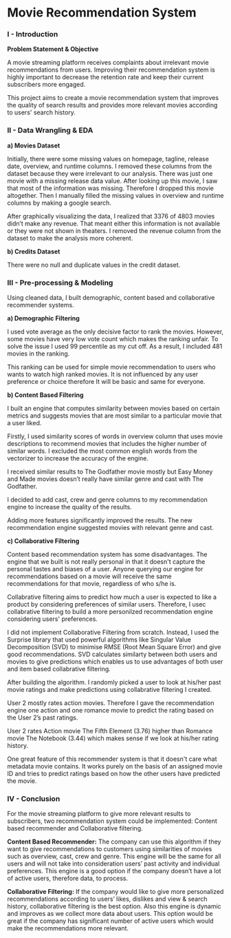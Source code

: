 # Movie Recommendation System

### I - Introduction

**Problem Statement & Objective**

A movie streaming platform receives complaints about irrelevant movie recommendations from users. Improving their recommendation system is highly important to decrease the retention rate and keep their current subscribers more engaged.

This project aims to create a movie recommendation system that improves the quality of search results and provides more relevant movies according to users' search history.









### II - Data Wrangling & EDA

**a) Movies Dataset**

Initially, there were some missing values on homepage, tagline, release date, overview, and runtime columns. I removed these columns from the dataset because they were irrelevant to our analysis. There was just one movie with a missing release data value. After looking up this movie, I saw that most of the information was missing. Therefore I dropped this movie altogether. Then I manually filled the missing values in overview and runtime columns by making a google search. 


After graphically visualizing the data, I realized that 3376 of 4803 movies didn’t make any revenue. That meant either this information is not available or they were not shown in theaters. I removed the revenue column from the dataset to make the analysis more coherent.

**b) Credits Dataset**

There were no null and duplicate values in the credit dataset. 



### III - Pre-processing & Modeling

Using cleaned data, I built demographic, content based and collaborative recommender systems. 

**a) Demographic Filtering**

I used vote average as the only decisive factor to rank the movies. However, some movies have very low vote count which makes the ranking unfair. To solve the issue I used 99 percentile as my cut off. As a result, I included 481 movies in the ranking. 


This ranking can be used for simple movie recommendation to users who wants to watch high ranked movies. It is not influenced by any user preference or choice therefore It will be basic and same for everyone.

**b) Content Based Filtering**

I built an engine that computes similarity between movies based on certain metrics and suggests movies that are most similar to a particular movie that a user liked. 

Firstly, I used similarity scores of words in overview column that uses movie descriptions to recommend movies that includes the higher number of similar words. I excluded the most common english words from the vectorizer to increase the accuracy of the engine. 


I received similar results to The Godfather movie mostly but Easy Money and Made movies doesn’t really have similar genre and cast with The Godfather.

I decided to add cast, crew and genre columns to my recommendation engine to increase the quality of the results. 



Adding more features significantly improved the results. The new recommendation engine suggested movies with relevant genre and cast.

**c) Collaborative Filtering**

Content based recommendation system has some disadvantages. The engine that we built is not really personal in that it doesn't capture the personal tastes and biases of a user. Anyone querying our engine for recommendations based on a movie will receive the same recommendations for that movie, regardless of who s/he is. 



Collabrative filtering aims to predict how much a user is expected to like a product by considering preferences of similar users. Therefore, I usec collabrative filtering to build a more personilzed recommendation engine considering users' preferences.

I did not implement Collaborative Filtering from scratch. Instead, I used the Surprise library that used powerful algorithms like Singular Value Decomposition (SVD) to minimise RMSE (Root Mean Square Error) and give good recommendations. SVD calculates similarty between both users and movies to give predictions which enables us to use advantages of both user and item based collabrative filtering.
 
After building the algorithm. I randomly picked a user to look at his/her past movie ratings and make predictions using collabrative filtering I created.
 


User 2 mostly rates action movies. Therefore I gave the recommendation engine one action and one romance movie to predict the rating based on the User 2’s past ratings.





User 2 rates Action movie The Fifth Element (3.76) higher than Romance movie The Notebook (3.44) which makes sense if we look at his/her rating history.

One great feature of this recommender system is that it doesn't care what metadata movie contains. It works purely on the basis of an assigned movie ID and tries to predict ratings based on how the other users have predicted the movie.

### IV - Conclusion 
For the movie streaming platform to give more relevant results to subscribers, two recommendation system could be implemented: Content based recommender and Collaborative filtering.  

**Content Based Recommender:** The company can use this algorithm if they want to give recommendations to customers using similarities of movies such as overview, cast, crew and genre. This engine will be the same for all users and will not take into consideration users’ past activity and individual preferences. This engine is a good option if the company doesn’t have a lot of active users, therefore data, to process. 

**Collaborative Filtering:** If the company would like to give more personalized recommendations according to users’ likes, dislikes and view & search history, collaborative filtering is the best option. Also this engine is dynamic and improves as we collect more data about users. This option would be great if the company has significant number of active users which would make the recommendations more relevant. 
